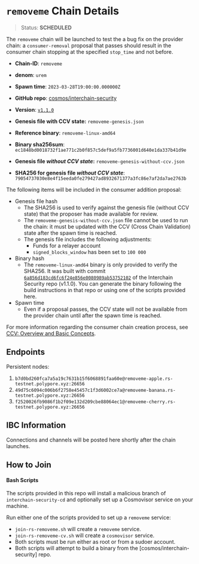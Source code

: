 
# `removeme` Chain Details

> Status: **SCHEDULED**

The `removeme` chain will be launched to test the a bug fix on the provider chain: a `consumer-removal` proposal that passes should result in the consumer chain stopping at the specified `stop_time` and not before.

* **Chain-ID**: `removeme`
* **denom**: `urem`
* **Spawn time**: `2023-03-28T19:00:00.000000Z`
* **GitHub repo**: [cosmos/interchain-security](https://github.com/cosmos/interchain-security)
* **Version**: [`v1.1.0`](https://github.com/cosmos/interchain-security/releases/tag/v1.1.0)
* **Genesis file with CCV state:** `removeme-genesis.json`

* **Reference binary**: `removeme-linux-amd64`
* **Binary sha256sum**: `ec1848bd0018732f1ae771c2b0f857c5def9a5fb7736001d640e1da337b41d9e`
* **Genesis file _without CCV state_:** `removeme-genesis-without-ccv.json`
* **SHA256 for genesis file _without CCV state_**: `79054737030e8e4f15eeda0fe279427ad8932671377a3fc86e7af2da7ae2763b`

The following items will be included in the consumer addition proposal:

* Genesis file hash
  * The SHA256 is used to verify against the genesis file (without CCV state) that the proposer has made available for review.
  * The `removeme-genesis-without-ccv.json` file cannot be used to run the chain: it must be updated with the CCV (Cross Chain Validation) state after the spawn time is reached.
  * The genesis file includes the following adjustments:
    * Funds for a relayer account
    * `signed_blocks_window` has been set to `100 000`
* Binary hash
  * The `removeme-linux-amd64` binary is only provided to verify the SHA256. It was built with commit [`6a856d183cd6fc6f24e856e0080989ab53752102`](https://github.com/cosmos/interchain-security/commit/6a856d183cd6fc6f24e856e0080989ab53752102) of the Interchain Security repo (v1.1.0). You can generate the binary following the build instructions in that repo or using one of the scripts provided here.
* Spawn time
  * Even if a proposal passes, the CCV state will not be available from the provider chain until after the spawn time is reached.

For more information regarding the consumer chain creation process, see [CCV: Overview and Basic Concepts](https://github.com/cosmos/ibc/blob/main/spec/app/ics-028-cross-chain-validation/overview_and_basic_concepts.md).

## Endpoints

Persistent nodes:

1. `b7d0bd260fca7a5a19c7631b15f6068891faa60e@removeme-apple.rs-testnet.polypore.xyz:26656`
2. `49d75c6094c006b6f2758e45457c1f3d6002ce7a@removeme-banana.rs-testnet.polypore.xyz:26656`
3. `f2520026fb9086f1b2f09e132d209cbe88064ec1@removeme-cherry.rs-testnet.polypore.xyz:26656`

## IBC Information

Connections and channels will be posted here shortly after the chain launches.

## How to Join

#### Bash Scripts

The scripts provided in this repo will install a malicious branch of `interchain-security-cd` and optionally set up a Cosmovisor service on your machine. 

Run either one of the scripts provided to set up a `removeme` service:
* `join-rs-removeme.sh` will create a `removeme` service.
* `join-rs-removeme-cv.sh` will create a `cosmovisor` service.
* Both scripts must be run either as root or from a sudoer account.
* Both scripts will attempt to build a binary from the [cosmos/interchain-security] repo.
